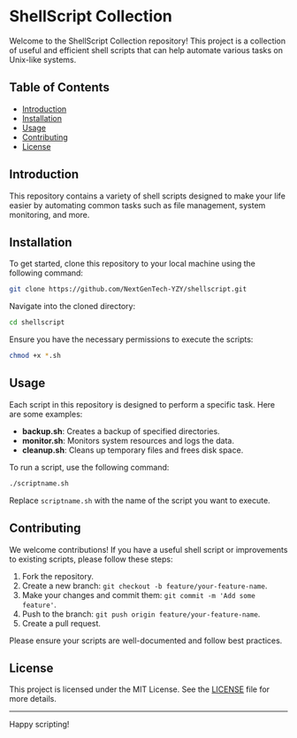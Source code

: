 # ShellScript Collection

Welcome to the ShellScript Collection repository! This project is a collection of useful and efficient shell scripts that can help automate various tasks on Unix-like systems.

## Table of Contents
- [Introduction](#introduction)
- [Installation](#installation)
- [Usage](#usage)
- [Contributing](#contributing)
- [License](#license)

## Introduction
This repository contains a variety of shell scripts designed to make your life easier by automating common tasks such as file management, system monitoring, and more.

## Installation
To get started, clone this repository to your local machine using the following command:

```sh
git clone https://github.com/NextGenTech-YZY/shellscript.git
```

Navigate into the cloned directory:

```sh
cd shellscript
```

Ensure you have the necessary permissions to execute the scripts:

```sh
chmod +x *.sh
```

## Usage
Each script in this repository is designed to perform a specific task. Here are some examples:

- **backup.sh**: Creates a backup of specified directories.
- **monitor.sh**: Monitors system resources and logs the data.
- **cleanup.sh**: Cleans up temporary files and frees disk space.

To run a script, use the following command:

```sh
./scriptname.sh
```

Replace `scriptname.sh` with the name of the script you want to execute.

## Contributing
We welcome contributions! If you have a useful shell script or improvements to existing scripts, please follow these steps:

1. Fork the repository.
2. Create a new branch: `git checkout -b feature/your-feature-name`.
3. Make your changes and commit them: `git commit -m 'Add some feature'`.
4. Push to the branch: `git push origin feature/your-feature-name`.
5. Create a pull request.

Please ensure your scripts are well-documented and follow best practices.

## License
This project is licensed under the MIT License. See the [LICENSE](LICENSE) file for more details.

---

Happy scripting!
